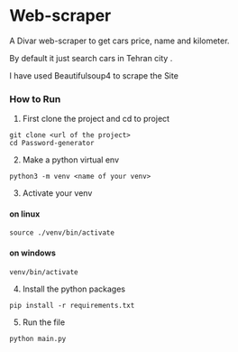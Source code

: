 # Web-scraper
A Divar web-scraper to get cars price, name  and kilometer. 

By default it just search cars in Tehran city .

I have used Beautifulsoup4 to scrape the Site


### How to Run

1. First clone the project and cd to project 
```commandline
git clone <url of the project>
cd Password-generator
```
2. Make a python virtual env
```commandline
python3 -m venv <name of your venv>
```
3. Activate your venv
#### on linux
```commandline
source ./venv/bin/activate
```
#### on windows
```commandline
venv/bin/activate
```

4. Install the python packages
```commandline
pip install -r requirements.txt
```
5. Run the file
```commandline
python main.py
```